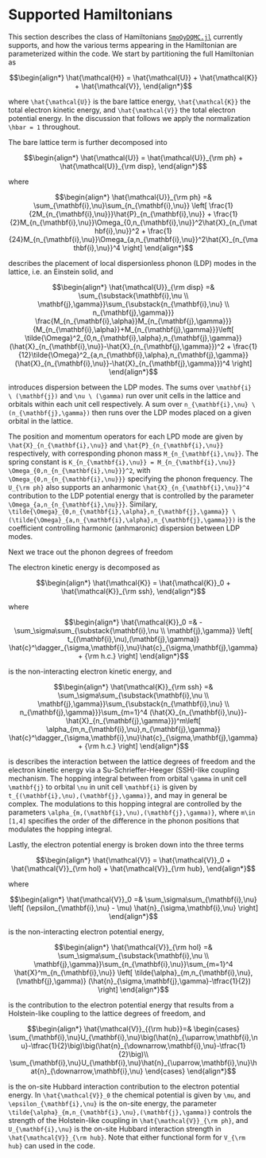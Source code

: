 # Supported Hamiltonians

This section describes the class of Hamiltonians [`SmoQyDQMC.jl`](https://github.com/SmoQySuite/SmoQyDQMC.jl) currently supports,
and how the various terms appearing in the Hamiltonian are parameterized within the code.
We start by partitioning the full Hamiltonian as 
```math
\begin{align*}
    \hat{\mathcal{H}} = \hat{\mathcal{U}} + \hat{\mathcal{K}} + \hat{\mathcal{V}},
\end{align*}
```
where ``\hat{\mathcal{U}}`` is the bare lattice energy, ``\hat{\mathcal{K}}`` the total electron kinetic energy, and ``\hat{\mathcal{V}}`` the total electron potential energy. In the discussion that follows we apply the normalization ``\hbar = 1`` throughout.

The bare lattice term is further decomposed into
```math
\begin{align*}
    \hat{\mathcal{U}} = \hat{\mathcal{U}}_{\rm ph} + \hat{\mathcal{U}}_{\rm disp},
\end{align*}
```
where
```math
\begin{align*}
    \hat{\mathcal{U}}_{\rm ph} =& \sum_{\mathbf{i},\nu}\sum_{n_{\mathbf{i},\nu}}
        \left[
            \frac{1}{2M_{n_{\mathbf{i},\nu}}}\hat{P}_{n_{\mathbf{i},\nu}}
            + \frac{1}{2}M_{n_{\mathbf{i},\nu}}\Omega_{0,n_{\mathbf{i},\nu}}^2\hat{X}_{n_{\mathbf{i},\nu}}^2
            + \frac{1}{24}M_{n_{\mathbf{i},\nu}}\Omega_{a,n_{\mathbf{i},\nu}}^2\hat{X}_{n_{\mathbf{i},\nu}}^4
        \right]
\end{align*}
```
describes the placement of local dispersionless phonon (LDP) modes in the lattice, i.e. an Einstein solid, and
```math
\begin{align*}
    \hat{\mathcal{U}}_{\rm disp} =& \sum_{\substack{\mathbf{i},\nu \\ \mathbf{j},\gamma}}\sum_{\substack{n_{\mathbf{i},\nu} \\ n_{\mathbf{j},\gamma}}}
        \frac{M_{n_{\mathbf{i},\alpha}}M_{n_{\mathbf{j},\gamma}}}{M_{n_{\mathbf{i},\alpha}}+M_{n_{\mathbf{j},\gamma}}}\left[
            \tilde{\Omega}^2_{0,n_{\mathbf{i},\alpha},n_{\mathbf{j},\gamma}}(\hat{X}_{n_{\mathbf{i},\nu}}-\hat{X}_{n_{\mathbf{j},\gamma}})^2
            + \frac{1}{12}\tilde{\Omega}^2_{a,n_{\mathbf{i},\alpha},n_{\mathbf{j},\gamma}}(\hat{X}_{n_{\mathbf{i},\nu}}-\hat{X}_{n_{\mathbf{j},\gamma}})^4
        \right]
\end{align*}
```
introduces dispersion between the LDP modes. The sums over ``\mathbf{i} \ (\mathbf{j})`` and ``\nu \ (\gamma)`` run over unit cells in the lattice and orbitals within each unit cell respectively. A sum over ``n_{\mathbf{i},\nu} \ (n_{\mathbf{j},\gamma})`` then runs over the LDP modes placed on a given orbital in the lattice.

The position and momentum operators for each LPD mode are given by ``\hat{X}_{n_{\mathbf{i},\nu}}`` and ``\hat{P}_{n_{\mathbf{i},\nu}}`` respectively, with corresponding phonon mass ``M_{n_{\mathbf{i},\nu}}``. The spring constant is ``K_{n_{\mathbf{i},\nu}} = M_{n_{\mathbf{i},\nu}} \Omega_{0,n_{n_{\mathbf{i},\nu}}}^2``, with ``\Omega_{0,n_{n_{\mathbf{i},\nu}}}`` specifying the phonon frequency. The ``U_{\rm ph}`` also supports an anharmonic ``\hat{X}_{n_{\mathbf{i},\nu}}^4`` contribution to the LDP potential energy that is controlled by the parameter ``\Omega_{a,n_{n_{\mathbf{i},\nu}}}``. Similary, ``\tilde{\Omega}_{0,n_{\mathbf{i},\alpha},n_{\mathbf{j},\gamma}} \ (\tilde{\Omega}_{a,n_{\mathbf{i},\alpha},n_{\mathbf{j},\gamma}})`` is the coefficient controlling harmonic (anhmaronic) dispersion between LDP modes.

Next we trace out the phonon degrees of freedom 

The electron kinetic energy is decomposed as
```math
\begin{align*}
    \hat{\mathcal{K}} = \hat{\mathcal{K}}_0 + \hat{\mathcal{K}}_{\rm ssh},
\end{align*}
```
where
```math
\begin{align*}
    \hat{\mathcal{K}}_0 =& -\sum_\sigma\sum_{\substack{\mathbf{i},\nu \\ \mathbf{j},\gamma}}
        \left[
            t_{(\mathbf{i},\nu),(\mathbf{j},\gamma)} \hat{c}^\dagger_{\sigma,\mathbf{i},\nu}\hat{c}_{\sigma,\mathbf{j},\gamma} + {\rm h.c.}
        \right]
\end{align*}
```
is the non-interacting electron kinetic energy, and
```math
\begin{align*}
    \hat{\mathcal{K}}_{\rm ssh} =& \sum_\sigma\sum_{\substack{\mathbf{i},\nu \\ \mathbf{j},\gamma}}\sum_{\substack{n_{\mathbf{i},\nu} \\ n_{\mathbf{j},\gamma}}}\sum_{m=1}^4
        (\hat{X}_{n_{\mathbf{i},\nu}}-\hat{X}_{n_{\mathbf{j},\gamma}})^m\left[
            \alpha_{m,n_{\mathbf{i},\nu},n_{\mathbf{j},\gamma}} \hat{c}^\dagger_{\sigma,\mathbf{i},\nu}\hat{c}_{\sigma,\mathbf{j},\gamma} + {\rm h.c.}
        \right]
\end{align*}
```
is describes the interaction between the lattice degrees of freedom and the electron kinetic energy via a Su-Schrieffer-Heeger (SSH)-like coupling mechanism. The hopping integral between from orbital ``\gamma`` in unit cell ``\mathbf{j}`` to orbital ``\nu`` in unit cell ``\mathbf{i}`` is given by ``t_{(\mathbf{i},\nu),(\mathbf{j},\gamma)}``, and may in general be complex. The modulations to this hopping integral are controlled by the parameters ``\alpha_{m,(\mathbf{i},\nu),(\mathbf{j},\gamma)}``, where ``m\in [1,4]`` specifies the order of the difference in the phonon positions that modulates the hopping integral.

Lastly, the electron potential energy is broken down into the three terms
```math
\begin{align*}
    \hat{\mathcal{V}} = \hat{\mathcal{V}}_0 + \hat{\mathcal{V}}_{\rm hol} + \hat{\mathcal{V}}_{\rm hub},
\end{align*}
```
where
```math
\begin{align*}
    \hat{\mathcal{V}}_0 =& \sum_\sigma\sum_{\mathbf{i},\nu}
        \left[
            (\epsilon_{\mathbf{i},\nu} - \mu) \hat{n}_{\sigma,\mathbf{i},\nu}
        \right]
\end{align*}
```
is the non-interacting electron potential energy,
```math
\begin{align*}
    \hat{\mathcal{V}}_{\rm hol} =& \sum_\sigma\sum_{\substack{\mathbf{i},\nu \\ \mathbf{j},\gamma}}\sum_{n_{\mathbf{i},\nu}}\sum_{m=1}^4
        \hat{X}^m_{n_{\mathbf{i},\nu}} \left[
            \tilde{\alpha}_{m,n_{\mathbf{i},\nu},(\mathbf{j},\gamma)} (\hat{n}_{\sigma,\mathbf{j},\gamma}-\tfrac{1}{2})
        \right]
\end{align*}
```
is the contribution to the electron potential energy that results from a Holstein-like coupling to the lattice degrees of freedom, and
```math
\begin{align*}
    \hat{\mathcal{V}}_{{\rm hub}}=&
    \begin{cases}
        \sum_{\mathbf{i},\nu}U_{\mathbf{i},\nu}\big(\hat{n}_{\uparrow,\mathbf{i},\nu}-\tfrac{1}{2}\big)\big(\hat{n}_{\downarrow,\mathbf{i},\nu}-\tfrac{1}{2}\big)\\
        \sum_{\mathbf{i},\nu}U_{\mathbf{i},\nu}\hat{n}_{\uparrow,\mathbf{i},\nu}\hat{n}_{\downarrow,\mathbf{i},\nu}
    \end{cases}
\end{align*}
```
is the on-site Hubbard interaction contribution to the electron potential energy. In ``\hat{\mathcal{V}}_0`` the chemical potential is given by ``\mu``, and ``\epsilon_{\mathbf{i},\nu}`` is the on-site energy, the parameter ``\tilde{\alpha}_{m,n_{\mathbf{i},\nu},(\mathbf{j},\gamma)}`` controls the strength of the Holstein-like coupling in ``\hat{\mathcal{V}}_{\rm ph}``, and ``U_{\mathbf{i},\nu}`` is the on-site Hubbard interaction strength in ``\hat{\mathcal{V}}_{\rm hub}``. Note that either functional form for ``V_{\rm hub}`` can used in the code.